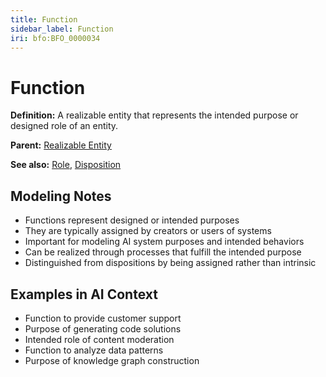 ```yaml
---
title: Function
sidebar_label: Function
iri: bfo:BFO_0000034
---
```


# Function

**Definition:** A realizable entity that represents the intended purpose or designed role of an entity.

**Parent:** [Realizable Entity](/bfo/continuant/realizable-entity)

**See also:** [Role](/bfo/continuant/Role), [Disposition](/bfo/continuant/Disposition)

## Modeling Notes

- Functions represent designed or intended purposes
- They are typically assigned by creators or users of systems
- Important for modeling AI system purposes and intended behaviors
- Can be realized through processes that fulfill the intended purpose
- Distinguished from dispositions by being assigned rather than intrinsic

## Examples in AI Context

- Function to provide customer support
- Purpose of generating code solutions
- Intended role of content moderation
- Function to analyze data patterns
- Purpose of knowledge graph construction
